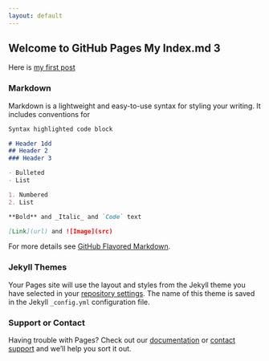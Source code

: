 ```yaml
---
layout: default
---
```

## Welcome to GitHub Pages My Index.md 3
Here is  [my first post](https://github.com/kgreed/kgreed.github.io/2017/02/05/My-First-Post.md) 
 
### Markdown

Markdown is a lightweight and easy-to-use syntax for styling your writing. It includes conventions for

```markdown
Syntax highlighted code block

# Header 1dd
## Header 2
### Header 3

- Bulleted
- List

1. Numbered
2. List

**Bold** and _Italic_ and `Code` text

[Link](url) and ![Image](src)
```

For more details see [GitHub Flavored Markdown](https://guides.github.com/features/mastering-markdown/).

### Jekyll Themes

Your Pages site will use the layout and styles from the Jekyll theme you have selected in your [repository settings](https://github.com/kgreed/kgreed.github.io/settings). The name of this theme is saved in the Jekyll `_config.yml` configuration file.

### Support or Contact

Having trouble with Pages? Check out our [documentation](https://help.github.com/categories/github-pages-basics/) or [contact support](https://github.com/contact) and we’ll help you sort it out.
